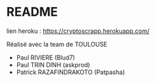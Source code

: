 # README

lien heroku : https://cryptoscrapp.herokuapp.com/

Réalisé avec la team de TOULOUSE

- Paul RIVIERE (Blud7)
- Paul TRIN DINH (askprod)
- Patrick RAZAFINDRAKOTO (Patpasha)

